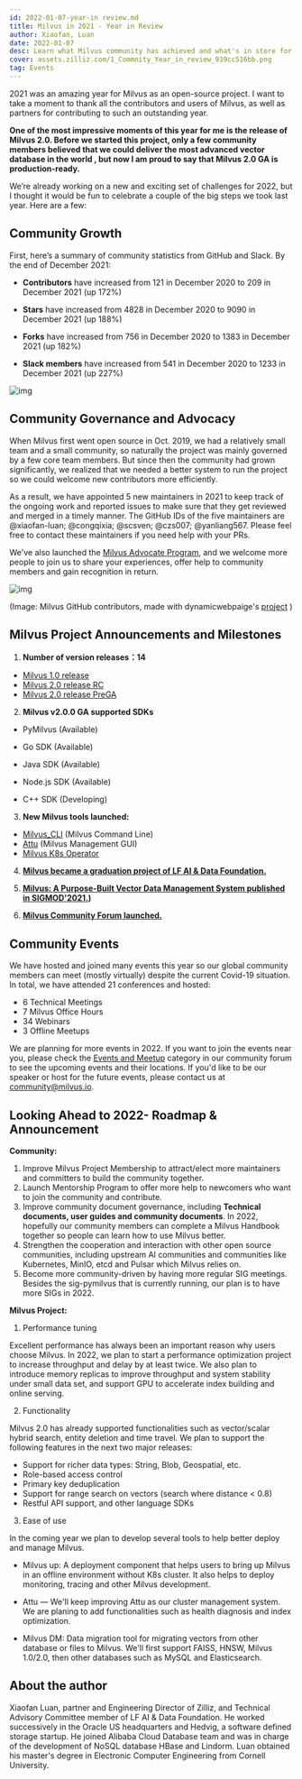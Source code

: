 ```yaml
---
id: 2022-01-07-year-in review.md
title: Milvus in 2021 - Year in Review
author: Xiaofan, Luan
date: 2022-01-07
desc: Learn what Milvus community has achieved and what's in store for year 2022.
cover: assets.zilliz.com/1_Commnity_Year_in_review_939cc516bb.png
tag: Events
---
```


2021 was an amazing year for Milvus as an open-source project. I want to take a moment to thank all the contributors and users of Milvus, as well as partners for contributing to such an outstanding year.

**One of the most impressive moments of this year for me is the release of Milvus 2.0. Before we started this project, only a few community members believed that we could deliver the most advanced vector database in the world , but now I am proud to say that Milvus 2.0 GA is production-ready.**

We’re already working on a new and exciting set of challenges for 2022, but I thought it would be fun to celebrate a couple of the big steps we took last year. Here are a few:


## Community Growth

First, here’s a summary of community statistics from GitHub and Slack. By the end of December 2021:

- **Contributors** have increased from 121 in December 2020 to 209 in December 2021 (up 172%)

- **Stars** have increased from 4828 in December 2020 to 9090 in December 2021 (up 188%)

- **Forks** have increased from 756 in December 2020 to 1383 in December 2021 (up 182%)

- **Slack members** have increased from 541  in December 2020 to 1233 in December 2021 (up 227%)


![img](https://assets.zilliz.com/1_1_e94deb087f.png)

## Community Governance and Advocacy

When Milvus first went open source in Oct. 2019, we had a relatively small team and a small community, so naturally the project was mainly governed by a few core team members. But since then the community had grown significantly, we realized that we needed a better system to run the project so we could welcome new contributors more efficiently. 

As a result, we have appointed 5 new maintainers in 2021 to keep track of the ongoing work and reported issues to make sure that they get reviewed and merged in a timely manner. The GitHub IDs of the five maintainers are @xiaofan-luan; @congqixia; @scsven; @czs007; @yanliang567. Please feel free to contact these maintainers if you need help with your PRs.

We've also launched the [Milvus Advocate Program](https://milvus.io/community/milvus_advocate.md), and we welcome more people to join us to share your experiences, offer help to community members and gain recognition in return.


![img](https://assets.zilliz.com/1_2_835f379fb0.png)

(Image: Milvus GitHub contributors, made with dynamicwebpaige's [project](https://github.com/dynamicwebpaige/nanowrimo-2021/blob/main/15_VS_Code_contributors.ipynb) )


## Milvus Project Announcements and Milestones

1. **Number of version releases：14**

- [Milvus 1.0 release](https://milvus.io/blog/Whats-Inside-Milvus-1.0.md?page=4#all)
- [Milvus 2.0 release RC](https://milvus.io/blog/milvus2.0-redefining-vector-database.md?page=2#all) 
- [Milvus 2.0 release PreGA](https://milvus.io/docs/v2.0.0/release_notes.md#v200-PreGA)

2. **Milvus v2.0.0 GA supported SDKs**

- PyMilvus (Available)

- Go SDK (Available)

- Java SDK (Available)

- Node.js SDK (Available)

- C++ SDK (Developing)

3. **New Milvus tools launched:**

- [Milvus_CLI](https://github.com/zilliztech/milvus_cli#community) (Milvus Command Line)
- [Attu](https://github.com/zilliztech/attu) (Milvus Management GUI)
- [Milvus K8s Operator](https://github.com/milvus-io/milvus-operator)

4. **[Milvus became a graduation project of LF AI & Data Foundation.](https://lfaidata.foundation/blog/2021/06/23/lf-ai-data-foundation-announces-graduation-of-milvus-project/)**

5. **[Milvus: A Purpose-Built Vector Data Management System published in SIGMOD'2021.](https://www.cs.purdue.edu/homes/csjgwang/pubs/SIGMOD21_Milvus.pdf))**

6. **[Milvus Community Forum launched.](https://discuss.milvus.io/)**

## Community Events

We have hosted and joined many events this year so our global community members can meet (mostly virtually) despite the current Covid-19 situation. In total, we have attended 21 conferences and hosted:

- 6 Technical Meetings
- 7 Milvus Office Hours
- 34 Webinars
- 3 Offline Meetups

We are planning for more events in 2022. If you want to join the events near you, please check the [Events and Meetup](https://discuss.milvus.io/c/events-and-meetups/13) category in our community forum to see the upcoming events and their locations. If you'd like to be our speaker or host for the future events, please contact us at [community@milvus.io](mailto:community@milvus.io).

## Looking Ahead to 2022- Roadmap & Announcement

**Community:**

1. Improve Milvus Project Membership to attract/elect more maintainers and committers to build the community together.
2. Launch Mentorship Program to offer more help to newcomers who want to join the community and contribute.
3. Improve community document governance, including **Technical documents, user guides and community documents**. In 2022, hopefully our community members can complete a Milvus Handbook together so people can learn how to use Milvus better.
4. Strengthen the cooperation and interaction with other open source communities, including upstream AI communities and communities like Kubernetes, MinIO, etcd and Pulsar which Milvus relies on.
5. Become more community-driven by having more regular SIG meetings. Besides the sig-pymilvus that is currently running, our plan is to have more SIGs in 2022.


**Milvus Project:**

1. Performance tuning

Excellent performance has always been an important reason why users choose Milvus. In 2022, we plan to start a performance optimization project to increase throughput and delay by at least twice. We also plan to introduce memory replicas to improve throughput and system stability under small data set, and support GPU to accelerate index building and online serving.

2. Functionality

Milvus 2.0 has already supported functionalities such as vector/scalar hybrid search, entity deletion and time travel. We plan to support the following features in the next two major releases:

- Support for richer data types: String, Blob, Geospatial, etc. 
- Role-based access control
- Primary key deduplication
- Support for range search on vectors (search where distance < 0.8)
- Restful API support, and other language SDKs

3. Ease of use

In the coming year we plan to develop several tools to help better deploy and manage Milvus.

- Milvus up:  A deployment component that helps users to bring up Milvus in an offline environment without K8s cluster. It also helps to deploy monitoring, tracing and other Milvus development.

- Attu — We'll keep improving Attu as our cluster management system. We are planing to add functionalities such as health diagnosis and index optimization.

- Milvus DM: Data migration tool for migrating vectors from other database or files to Milvus. We'll first support FAISS, HNSW, Milvus 1.0/2.0, then other databases such as MySQL and Elasticsearch.

## About the author

Xiaofan Luan, partner and Engineering Director of Zilliz, and Technical Advisory Committee member of LF AI & Data Foundation. He worked successively in the Oracle US headquarters and Hedvig, a software defined storage startup. He joined Alibaba Cloud Database team and was in charge of the development of  NoSQL database HBase and  Lindorm. Luan obtained his master's degree in Electronic Computer Engineering from Cornell University.